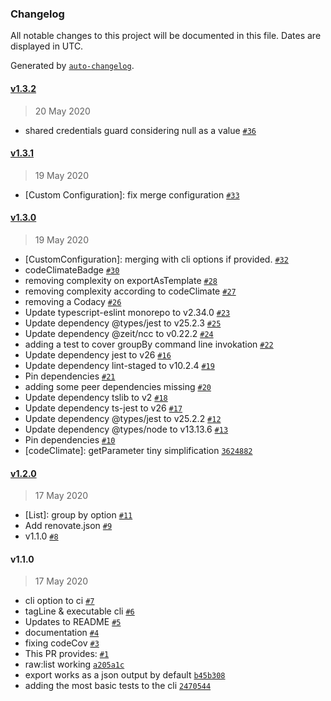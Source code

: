 ### Changelog

All notable changes to this project will be documented in this file. Dates are displayed in UTC.

Generated by [`auto-changelog`](https://github.com/CookPete/auto-changelog).

#### [v1.3.2](https://github.com/gagoar/alohomora/compare/v1.3.1...v1.3.2)

> 20 May 2020

- shared credentials guard considering null as a value [`#36`](https://github.com/gagoar/alohomora/pull/36)

#### [v1.3.1](https://github.com/gagoar/alohomora/compare/v1.3.0...v1.3.1)

> 19 May 2020

- [Custom Configuration]: fix merge configuration [`#33`](https://github.com/gagoar/alohomora/pull/33)

#### [v1.3.0](https://github.com/gagoar/alohomora/compare/v1.2.0...v1.3.0)

> 19 May 2020

- [CustomConfiguration]: merging with cli options if provided. [`#32`](https://github.com/gagoar/alohomora/pull/32)
- codeClimateBadge [`#30`](https://github.com/gagoar/alohomora/pull/30)
- removing complexity on exportAsTemplate [`#28`](https://github.com/gagoar/alohomora/pull/28)
- removing complexity according to codeClimate [`#27`](https://github.com/gagoar/alohomora/pull/27)
- removing a Codacy [`#26`](https://github.com/gagoar/alohomora/pull/26)
- Update typescript-eslint monorepo to v2.34.0 [`#23`](https://github.com/gagoar/alohomora/pull/23)
- Update dependency @types/jest to v25.2.3 [`#25`](https://github.com/gagoar/alohomora/pull/25)
- Update dependency @zeit/ncc to v0.22.2 [`#24`](https://github.com/gagoar/alohomora/pull/24)
- adding a test to cover groupBy command line invokation [`#22`](https://github.com/gagoar/alohomora/pull/22)
- Update dependency jest to v26 [`#16`](https://github.com/gagoar/alohomora/pull/16)
- Update dependency lint-staged to v10.2.4 [`#19`](https://github.com/gagoar/alohomora/pull/19)
- Pin dependencies [`#21`](https://github.com/gagoar/alohomora/pull/21)
- adding some peer dependencies missing [`#20`](https://github.com/gagoar/alohomora/pull/20)
- Update dependency tslib to v2 [`#18`](https://github.com/gagoar/alohomora/pull/18)
- Update dependency ts-jest to v26 [`#17`](https://github.com/gagoar/alohomora/pull/17)
- Update dependency @types/jest to v25.2.2 [`#12`](https://github.com/gagoar/alohomora/pull/12)
- Update dependency @types/node to v13.13.6 [`#13`](https://github.com/gagoar/alohomora/pull/13)
- Pin dependencies [`#10`](https://github.com/gagoar/alohomora/pull/10)
- [codeClimate]: getParameter tiny simplification [`3624882`](https://github.com/gagoar/alohomora/commit/36248820ae7a638fa54cd1ed8498485fa03b4c03)

#### [v1.2.0](https://github.com/gagoar/alohomora/compare/v1.1.0...v1.2.0)

> 17 May 2020

- [List]: group by option [`#11`](https://github.com/gagoar/alohomora/pull/11)
- Add renovate.json [`#9`](https://github.com/gagoar/alohomora/pull/9)
- v1.1.0 [`#8`](https://github.com/gagoar/alohomora/pull/8)

#### v1.1.0

> 17 May 2020

- cli option to ci [`#7`](https://github.com/gagoar/alohomora/pull/7)
- tagLine & executable cli [`#6`](https://github.com/gagoar/alohomora/pull/6)
- Updates to README [`#5`](https://github.com/gagoar/alohomora/pull/5)
- documentation [`#4`](https://github.com/gagoar/alohomora/pull/4)
- fixing codeCov [`#3`](https://github.com/gagoar/alohomora/pull/3)
- This PR provides: [`#1`](https://github.com/gagoar/alohomora/pull/1)
- raw:list working [`a205a1c`](https://github.com/gagoar/alohomora/commit/a205a1c3fe7a00ff4d265cb9525e54694129aabf)
- export works as a json output by default [`b45b308`](https://github.com/gagoar/alohomora/commit/b45b30809b01eb6f297f1b4d0f6cc87e71ee9450)
- adding the most basic tests to the cli [`2470544`](https://github.com/gagoar/alohomora/commit/2470544460942c5ada47fd36c5486ac9828f6d07)
